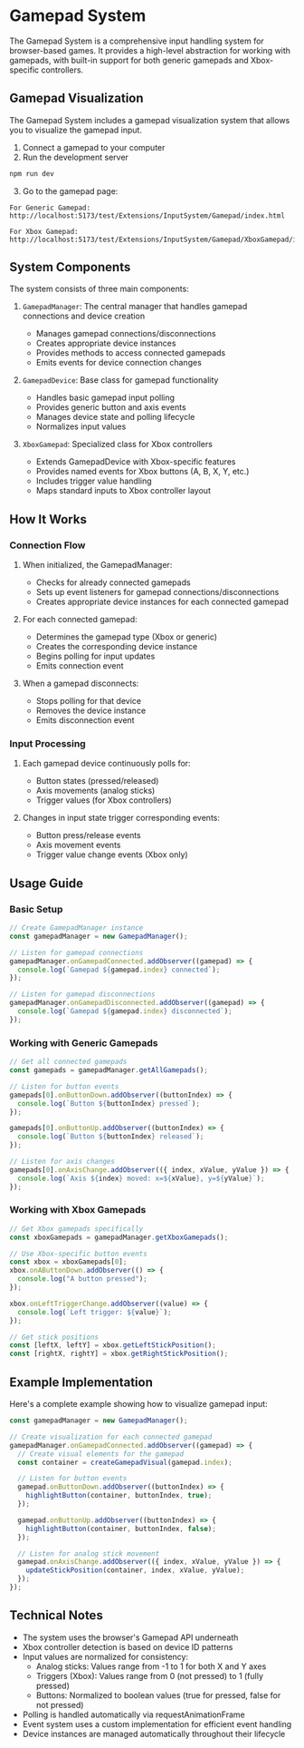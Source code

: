 # Gamepad System

The Gamepad System is a comprehensive input handling system for browser-based games. It provides a high-level abstraction for working with gamepads, with built-in support for both generic gamepads and Xbox-specific controllers.

## Gamepad Visualization

The Gamepad System includes a gamepad visualization system that allows you to visualize the gamepad input.

1. Connect a gamepad to your computer
2. Run the development server

```bash
npm run dev
```

3. Go to the gamepad page:

```text
For Generic Gamepad:
http://localhost:5173/test/Extensions/InputSystem/Gamepad/index.html

For Xbox Gamepad:
http://localhost:5173/test/Extensions/InputSystem/Gamepad/XboxGamepad/index.html
```

## System Components

The system consists of three main components:

1. `GamepadManager`: The central manager that handles gamepad connections and device creation

   - Manages gamepad connections/disconnections
   - Creates appropriate device instances
   - Provides methods to access connected gamepads
   - Emits events for device connection changes

2. `GamepadDevice`: Base class for gamepad functionality

   - Handles basic gamepad input polling
   - Provides generic button and axis events
   - Manages device state and polling lifecycle
   - Normalizes input values

3. `XboxGamepad`: Specialized class for Xbox controllers
   - Extends GamepadDevice with Xbox-specific features
   - Provides named events for Xbox buttons (A, B, X, Y, etc.)
   - Includes trigger value handling
   - Maps standard inputs to Xbox controller layout

## How It Works

### Connection Flow

1. When initialized, the GamepadManager:

   - Checks for already connected gamepads
   - Sets up event listeners for gamepad connections/disconnections
   - Creates appropriate device instances for each connected gamepad

2. For each connected gamepad:

   - Determines the gamepad type (Xbox or generic)
   - Creates the corresponding device instance
   - Begins polling for input updates
   - Emits connection event

3. When a gamepad disconnects:
   - Stops polling for that device
   - Removes the device instance
   - Emits disconnection event

### Input Processing

1. Each gamepad device continuously polls for:

   - Button states (pressed/released)
   - Axis movements (analog sticks)
   - Trigger values (for Xbox controllers)

2. Changes in input state trigger corresponding events:
   - Button press/release events
   - Axis movement events
   - Trigger value change events (Xbox only)

## Usage Guide

### Basic Setup

```typescript
// Create GamepadManager instance
const gamepadManager = new GamepadManager();

// Listen for gamepad connections
gamepadManager.onGamepadConnected.addObserver((gamepad) => {
  console.log(`Gamepad ${gamepad.index} connected`);
});

// Listen for gamepad disconnections
gamepadManager.onGamepadDisconnected.addObserver((gamepad) => {
  console.log(`Gamepad ${gamepad.index} disconnected`);
});
```

### Working with Generic Gamepads

```typescript
// Get all connected gamepads
const gamepads = gamepadManager.getAllGamepads();

// Listen for button events
gamepads[0].onButtonDown.addObserver((buttonIndex) => {
  console.log(`Button ${buttonIndex} pressed`);
});

gamepads[0].onButtonUp.addObserver((buttonIndex) => {
  console.log(`Button ${buttonIndex} released`);
});

// Listen for axis changes
gamepads[0].onAxisChange.addObserver(({ index, xValue, yValue }) => {
  console.log(`Axis ${index} moved: x=${xValue}, y=${yValue}`);
});
```

### Working with Xbox Gamepads

```typescript
// Get Xbox gamepads specifically
const xboxGamepads = gamepadManager.getXboxGamepads();

// Use Xbox-specific button events
const xbox = xboxGamepads[0];
xbox.onAButtonDown.addObserver(() => {
  console.log("A button pressed");
});

xbox.onLeftTriggerChange.addObserver((value) => {
  console.log(`Left trigger: ${value}`);
});

// Get stick positions
const [leftX, leftY] = xbox.getLeftStickPosition();
const [rightX, rightY] = xbox.getRightStickPosition();
```

## Example Implementation

Here's a complete example showing how to visualize gamepad input:

```typescript
const gamepadManager = new GamepadManager();

// Create visualization for each connected gamepad
gamepadManager.onGamepadConnected.addObserver((gamepad) => {
  // Create visual elements for the gamepad
  const container = createGamepadVisual(gamepad.index);

  // Listen for button events
  gamepad.onButtonDown.addObserver((buttonIndex) => {
    highlightButton(container, buttonIndex, true);
  });

  gamepad.onButtonUp.addObserver((buttonIndex) => {
    highlightButton(container, buttonIndex, false);
  });

  // Listen for analog stick movement
  gamepad.onAxisChange.addObserver(({ index, xValue, yValue }) => {
    updateStickPosition(container, index, xValue, yValue);
  });
});
```

## Technical Notes

- The system uses the browser's Gamepad API underneath
- Xbox controller detection is based on device ID patterns
- Input values are normalized for consistency:
  - Analog sticks: Values range from -1 to 1 for both X and Y axes
  - Triggers (Xbox): Values range from 0 (not pressed) to 1 (fully pressed)
  - Buttons: Normalized to boolean values (true for pressed, false for not pressed)
- Polling is handled automatically via requestAnimationFrame
- Event system uses a custom implementation for efficient event handling
- Device instances are managed automatically throughout their lifecycle
